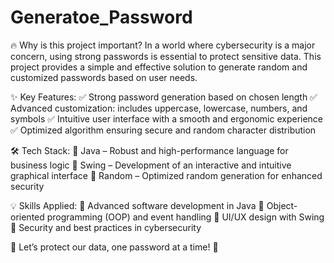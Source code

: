# Generatoe_Password
🔥 Why is this project important?
In a world where cybersecurity is a major concern, using strong passwords is essential to protect sensitive data. This project provides a simple and effective solution to generate random and customized passwords based on user needs.

✨ Key Features:
✅ Strong password generation based on chosen length
✅ Advanced customization: includes uppercase, lowercase, numbers, and symbols
✅ Intuitive user interface with a smooth and ergonomic experience
✅ Optimized algorithm ensuring secure and random character distribution

🛠 Tech Stack:
🚀 Java – Robust and high-performance language for business logic
🎨 Swing – Development of an interactive and intuitive graphical interface
🎲 Random – Optimized random generation for enhanced security

💡 Skills Applied:
🔹 Advanced software development in Java
🔹 Object-oriented programming (OOP) and event handling
🔹 UI/UX design with Swing
🔹 Security and best practices in cybersecurity

🔐 Let’s protect our data, one password at a time! 🔐
